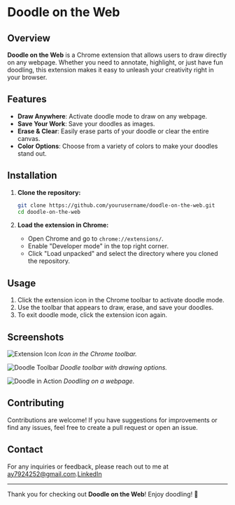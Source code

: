 # Doodle on the Web

## Overview
**Doodle on the Web** is a Chrome extension that allows users to draw directly on any webpage. Whether you need to annotate, highlight, or just have fun doodling, this extension makes it easy to unleash your creativity right in your browser.

## Features
- **Draw Anywhere**: Activate doodle mode to draw on any webpage.
- **Save Your Work**: Save your doodles as images.
- **Erase & Clear**: Easily erase parts of your doodle or clear the entire canvas.
- **Color Options**: Choose from a variety of colors to make your doodles stand out.

## Installation
1. **Clone the repository:**
    ```bash
    git clone https://github.com/yourusername/doodle-on-the-web.git
    cd doodle-on-the-web
    ```

2. **Load the extension in Chrome:**
   - Open Chrome and go to `chrome://extensions/`.
   - Enable "Developer mode" in the top right corner.
   - Click "Load unpacked" and select the directory where you cloned the repository.

## Usage
1. Click the extension icon in the Chrome toolbar to activate doodle mode.
2. Use the toolbar that appears to draw, erase, and save your doodles.
3. To exit doodle mode, click the extension icon again.

## Screenshots
![Extension Icon](screenshots/extension-icon.png)
*Icon in the Chrome toolbar.*

![Doodle Toolbar](screenshots/doodle-toolbar.png)
*Doodle toolbar with drawing options.*

![Doodle in Action](screenshots/doodle-in-action.png)
*Doodling on a webpage.*

## Contributing
Contributions are welcome! If you have suggestions for improvements or find any issues, feel free to create a pull request or open an issue.

## Contact
For any inquiries or feedback, please reach out to me at [ay7924252@gmail.com](mailto:ay7924252@gmail.com).[LinkedIn](linkedin.com/in/abhishek-yadav-908639280)

---

Thank you for checking out **Doodle on the Web**! Enjoy doodling! 🎨
